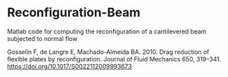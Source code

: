 # Reconfiguration-Beam
Matlab code for computing the reconfiguration of a cantilevered beam subjected to normal flow

Gosselin F, de Langre E, Machado-Almeida BA. 2010. Drag reduction of flexible plates by reconfiguration. Journal of Fluid Mechanics 650, 319–341.
https://doi.org/10.1017/S0022112009993673
